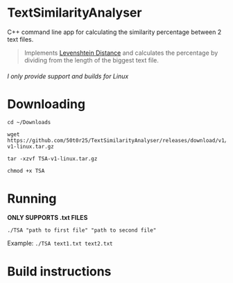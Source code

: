 # TextSimilarityAnalyser
C++ command line app for calculating the similarity percentage between 2 text files.
>Implements [Levenshtein Distance](https://en.wikipedia.org/wiki/Levenshtein_distance) and calculates the percentage by dividing from the length of the biggest text file.

###### I only provide support and builds for Linux

# Downloading
```
cd ~/Downloads

wget https://github.com/50t0r25/TextSimilarityAnalyser/releases/download/v1/TSA-v1-linux.tar.gz

tar -xzvf TSA-v1-linux.tar.gz

chmod +x TSA
```

# Running
**ONLY SUPPORTS .txt FILES**
```
./TSA "path to first file" "path to second file"
```
Example: `./TSA text1.txt text2.txt`

# Build instructions
